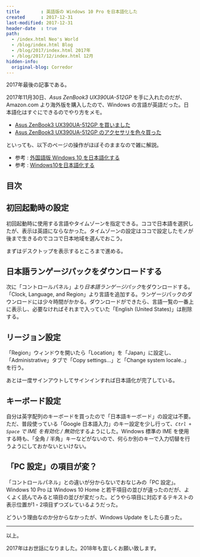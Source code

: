 ```yaml
---
title        : 英語版の Windows 10 Pro を日本語化した
created      : 2017-12-31
last-modified: 2017-12-31
header-date  : true
path:
  - /index.html Neo's World
  - /blog/index.html Blog
  - /blog/2017/index.html 2017年
  - /blog/2017/12/index.html 12月
hidden-info:
  original-blog: Corredor
---
```


2017年最後の記事である。

2017年11月30日、*Asus ZenBook3 UX390UA-512GP* を手に入れたのだが、Amazon.com より海外版を購入したので、Windows の言語が英語だった。日本語化はすぐにできるのでやり方をメモ。

- [Asus ZenBook3 UX390UA-512GP を買いました](/blog/2017/12/06-01.html)
- [Asus ZenBook3 UX390UA-512GP のアクセサリを色々買った](/blog/2017/12/13-02.html)

といっても、以下のページの操作がほぼそのままなので雑に解説。

- 参考 : [外国語版 Windows 10 を日本語化する](http://www.vwnet.jp/Windows/w10/2016092501/OtherLang2jaJP.htm)
- 参考 : [Windows10を日本語化する](https://qiita.com/o_study_o/items/764a635834911812d714)

## 目次

## 初回起動時の設定

初回起動時に使用する言語やタイムゾーンを指定できる。ココで日本語を選択したが、表示は英語にならなかった。タイムゾーンの設定はココで設定したモノが後まで生きるのでココで日本地域を選んでおこう。

まずはデスクトップを表示するところまで進める。

## 日本語ランゲージパックをダウンロードする

次に「コントロールパネル」より*日本語ランゲージパック*をダウンロードする。「Clock, Language, and Region」より言語を追加する。ランゲージパックのダウンロードには少々時間がかかる。ダウンロードができたら、言語一覧の一番上に表示し、必要なければそれまで入っていた「English (United States)」は削除する。

## リージョン設定

「Region」ウィンドウを開いたら「Location」を「Japan」に設定し、「Administrative」タブで「Copy settings...」と「Change system locale..」を行う。

あとは一度サインアウトしてサインインすれば日本語化が完了している。

## キーボード設定

自分は英字配列のキーボードを買ったので「日本語キーボード」の設定は不要。ただ、普段使っている「Google 日本語入力」のキー設定を少し行って、*`Ctrl + Space` で IME を有効化 / 無効化*するようにした。Windows 標準の IME を使用する時も、「全角 / 半角」キーなどがないので、何らか別のキーで入力切替を行うようにしておかないといけない。

## 「PC 設定」の項目が変？

「コントロールパネル」との違いが分からないでおなじみの「PC 設定」。Windows 10 Pro は Windows 10 Home と若干項目の並びが違ったのだが、よくよく読んでみると項目の並びが変だった。どうやら項目に対応するテキストの表示位置が1・2項目ずつズレているようだった。

どういう理由なのか分からなかったが、Windows Update をしたら直った。

---

以上。

2017年はお世話になりました。2018年も宜しくお願い致します。
